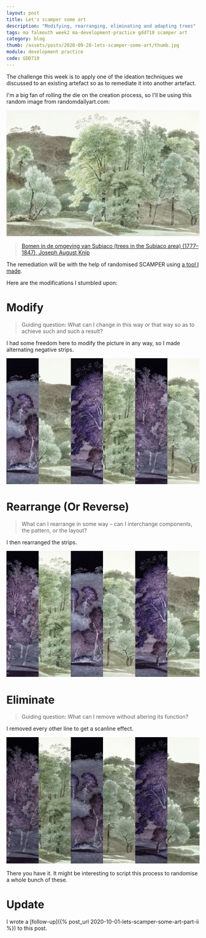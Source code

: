 ```yaml
---
layout: post
title: Let's scamper some art
description: "Modifying, rearranging, eliminating and adapting trees"
tags: ma falmouth week2 ma-development-practice gdd710 scamper art
category: blog
thumb: /assets/posts/2020-09-28-lets-scamper-some-art/thumb.jpg
module: development practice
code: GDD710
---
```


The challenge this week is to apply one of the ideation techniques we discussed to an existing artefact so as to remediate it into another artefact.

I'm a big fan of rolling the die on the creation process, so I'll be using this random image from randomdailyart.com:

![Bomen in de omgeving van Subiaco (trees in the Subiaco area) (1777–1847), Joseph August Knip](/assets/posts/2020-09-28-lets-scamper-some-art/trees/bomen.jpg)

> [Bomen in de omgeving van Subiaco (trees in the Subiaco area) (1777–1847), Joseph August Knip](https://randomdailyart.com/art/2020-09-25/)

The remediation will be with the help of randomised SCAMPER using [a tool I made](https://juanuys.com/scamper/).

Here are the modifications I stumbled upon:

# Modify

> Guiding question: What can I change in this way or that way so as to achieve such and such a result?

I had some freedom here to modify the picture in any way, so I made alternating negative strips.

![Modified image](/assets/posts/2020-09-28-lets-scamper-some-art/trees/bomen_1.jpg)


# Rearrange (Or Reverse)

> What can I rearrange in some way – can I interchange components, the pattern, or the layout?

I then rearranged the strips.

![Rearranged image](/assets/posts/2020-09-28-lets-scamper-some-art/trees/bomen_2.jpg)

# Eliminate

> Guiding question: What can I remove without altering its function?

I removed every other line to get a scanline effect.

![Eliminated image](/assets/posts/2020-09-28-lets-scamper-some-art/trees/bomen_3_scanlines2.jpg)


There you have it. It might be interesting to script this process to randomise a whole bunch of these.

# Update

I wrote a [follow-up]({% post_url 2020-10-01-lets-scamper-some-art-part-ii %}) to this post.
